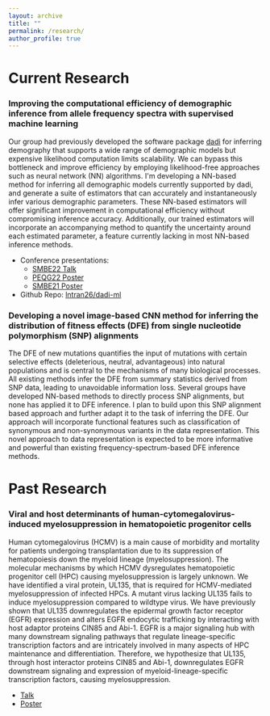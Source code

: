 ```yaml
---
layout: archive
title: ""
permalink: /research/
author_profile: true
---
```


Current Research
======
### Improving the computational efficiency of demographic inference from allele frequency spectra with supervised machine learning

Our group had previously developed the software package [dadi](https://dadi.readthedocs.io/en/latest/) for inferring demography that supports a wide range of demographic models but expensive likelihood computation limits scalability. We can bypass this bottleneck and improve efficiency by employing likelihood-free approaches such as neural network (NN) algorithms. I'm developing a NN-based method for inferring all demographic models currently supported by dadi, and generate a suite of estimators that can accurately and instantaneously infer various demographic parameters. These NN-based estimators will offer significant improvement in computational efficiency without compromising inference accuracy. Additionally, our trained estimators will incorporate an accompanying method to quantify the uncertainty around each estimated parameter, a feature currently lacking in most NN-based inference methods.

  * Conference presentations: 
     * [SMBE22 Talk](https://github.com/lntran26/lntran26.github.io/blob/ce5c17d6de820050066c1c44ac23f17a2773a052/files/talk_smbe22.pdf)
     * [PEQG22 Poster](https://github.com/lntran26/lntran26.github.io/blob/ce5c17d6de820050066c1c44ac23f17a2773a052/files/poster_peqg22.pdf)
     * [SMBE21 Poster](https://github.com/lntran26/lntran26.github.io/blob/a10c173c0186f65b92bf5168169bf7447f3acdfc/files/poster_smbe21.pdf)
  * Github Repo: [lntran26/dadi-ml](https://github.com/lntran26/dadi-ml)



### Developing a novel image-based CNN method for inferring the distribution of fitness effects (DFE) from single nucleotide polymorphism (SNP) alignments

The DFE of new mutations quantifies the input of mutations with certain selective effects (deleterious, neutral, advantageous) into natural populations and is central to the mechanisms of many biological processes. All existing methods infer the DFE from summary statistics derived from SNP data, leading to unavoidable information loss. Several groups have developed NN-based methods to directly process SNP alignments, but none has applied it to DFE inference. I plan to build upon this SNP alignment based approach and further adapt it to the task of inferring the DFE. Our approach will incorporate functional features such as classification of synonymous and non-synonymous variants in the data representation. This novel approach to data representation is expected to be more informative and powerful than existing frequency-spectrum-based DFE inference methods.

Past Research
======
### Viral and host determinants of human-cytomegalovirus-induced myelosuppression in hematopoietic progenitor cells

Human cytomegalovirus (HCMV) is a main cause of morbidity and mortality for patients undergoing transplantation due to its suppression of hematopoiesis down the myeloid lineage (myelosuppression). The molecular mechanisms by which HCMV dysregulates hematopoietic progenitor cell (HPC) causing myelosuppression is largely unknown. We have identified a viral protein, UL135, that is required for HCMV-mediated myelosuppression of infected HPCs. A mutant virus lacking UL135 fails to induce myelosuppression compared to wildtype virus. We have previously shown that UL135 downregulates the epidermal growth factor receptor (EGFR) expression and alters EGFR endocytic trafficking by interacting with host adaptor proteins CIN85 and Abi-1. EGFR is a major signaling hub with many downstream signaling pathways that regulate lineage-specific transcription factors and are intricately involved in many aspects of HPC maintenance and differentiation. Therefore, we hypothesize that UL135, through host interactor proteins CIN85 and Abi-1, downregulates EGFR downstream signaling and expression of myeloid-lineage-specific transcription factors, causing myelosuppression.

  * [Talk](https://github.com/lntran26/lntran26.github.io/blob/b49bec4f3bc73d6a082b50f53ada3a50a9b112f2/files/LNT_2020.04.14_student_seminar.pdf)
  * [Poster](https://github.com/lntran26/lntran26.github.io/blob/b49bec4f3bc73d6a082b50f53ada3a50a9b112f2/files/ul135_frontiers_symposium_2020.pdf)
